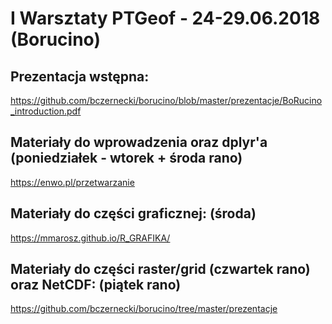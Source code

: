 # I Warsztaty PTGeof - 24-29.06.2018 (Borucino)

## Prezentacja wstępna:
https://github.com/bczernecki/borucino/blob/master/prezentacje/BoRucino_introduction.pdf

## Materiały do wprowadzenia oraz dplyr'a (poniedziałek - wtorek + środa rano)
https://enwo.pl/przetwarzanie

## Materiały do części graficznej: (środa)
https://mmarosz.github.io/R_GRAFIKA/

## Materiały do części raster/grid (czwartek rano) oraz NetCDF: (piątek rano)
https://github.com/bczernecki/borucino/tree/master/prezentacje
